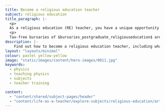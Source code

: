 ```yaml
---
title: Become a religious education teacher
subject: religious education
title_paragraph: |-
  <p>
  As a religious education (RE) teacher, you have a unique opportunity to guide pupils through the diverse range of beliefs and practices across the world. You’ll challenge them to consider other perspectives and reflect on their own values.</p> 
  <p>
  Tax-free bursaries of $bursaries_postgraduate_religiouseducation$ are available for eligible trainee religious education teachers.</p>
description: |-
    Find out how to become a religious education teacher, including what you'll be teaching and what funding is available to help you train.
layout: "layouts/minimal"
colour: pastel yellow-yellow
image: "static/images/content/hero-images/0011.jpg"
keywords:
  - physics
  - teaching physics
  - subjects
  - teacher training

content:
  - "content/shared/subject-pages/header"
  - "content/life-as-a-teacher/explore-subjects/religious-education/article"
---
```


